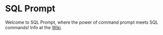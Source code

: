 # SQL Prompt

Welcome to SQL Prompt, where the power of command prompt meets SQL commands!<be>
Info at the [Wiki](https://github.com/ElliNet13/SQL-prompt/wiki).

